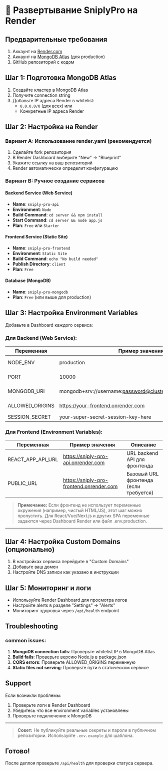 # 🚀 Развертывание SniplyPro на Render

## Предварительные требования

1. Аккаунт на [Render.com](https://render.com)
2. Аккаунт на [MongoDB Atlas](https://www.mongodb.com/atlas) (для production)
3. GitHub репозиторий с кодом

## Шаг 1: Подготовка MongoDB Atlas

1. Создайте кластер в MongoDB Atlas
2. Получите connection string
3. Добавьте IP адреса Render в whitelist:
   - `0.0.0.0/0` (для всех) или
   - Конкретные IP адреса Render

## Шаг 2: Настройка на Render

### Вариант A: Использование render.yaml (рекомендуется)

1. Сделайте fork репозитория
2. В Render Dashboard выберите "New" → "Blueprint"
3. Укажите ссылку на ваш репозиторий
4. Render автоматически определит конфигурацию

### Вариант B: Ручное создание сервисов

#### Backend Service (Web Service)
- **Name**: `sniply-pro-api`
- **Environment**: `Node`
- **Build Command**: `cd server && npm install`
- **Start Command**: `cd server && node app.js`
- **Plan**: `Free` или `Starter`

#### Frontend Service (Static Site)
- **Name**: `sniply-pro-frontend`
- **Environment**: `Static Site`
- **Build Command**: `echo "No build needed"`
- **Publish Directory**: `client`
- **Plan**: `Free`

#### Database (MongoDB)
- **Name**: `sniply-pro-mongodb`
- **Plan**: `Free` (или выше для production)

## Шаг 3: Настройка Environment Variables

Добавьте в Dashboard каждого сервиса:

### Для Backend (Web Service):

| Переменная         | Пример значения                                              | Описание                                 |
|--------------------|-------------------------------------------------------------|------------------------------------------|
| NODE_ENV           | production                                                  | Режим окружения (production/development) |
| PORT               | 10000                                                       | Порт, на котором запускается сервер      |
| MONGODB_URI        | mongodb+srv://username:password@cluster.mongodb.net/sniplypro | Строка подключения к MongoDB Atlas       |
| ALLOWED_ORIGINS    | https://your-frontend.onrender.com                          | Разрешённые источники CORS               |
| SESSION_SECRET     | your-super-secret-session-key-here                          | Секрет для сессий/куки                  |

### Для Frontend (Environment Variables):

| Переменная         | Пример значения                        | Описание                                 |
|--------------------|----------------------------------------|------------------------------------------|
| REACT_APP_API_URL  | https://sniply-pro-api.onrender.com    | URL backend API для фронтенда            |
| PUBLIC_URL         | https://sniply-pro-frontend.onrender.com | Базовый URL фронтенда (если требуется)   |

> **Примечание:** Если фронтенд не использует переменные окружения (например, чистый HTML/JS), этот шаг можно пропустить. Для React/Vue/Next.js и других SPA переменные задаются через Dashboard Render или файл .env.production.

---

## Шаг 4: Настройка Custom Domains (опционально)

1. В настройках сервиса перейдите в "Custom Domains"
2. Добавьте ваш домен
3. Настройте DNS записи как указано в инструкции

## Шаг 5: Мониторинг и логи

- Используйте Render Dashboard для просмотра логов
- Настройте alerts в разделе "Settings" → "Alerts"
- Мониторинг здоровья через `/api/health` endpoint

## Troubleshooting

### common issues:
1. **MongoDB connection fails**: Проверьте whitelist IP в MongoDB Atlas
2. **Build fails**: Проверьте версию Node.js в package.json
3. **CORS errors**: Проверьте ALLOWED_ORIGINS переменную
4. **Static files not serving**: Проверьте пути в статическом сервисе

## Support

Если возникли проблемы:
1. Проверьте логи в Render Dashboard
2. Убедитесь что все environment variables установлены
3. Проверьте подключение к MongoDB

---

> **Совет:** Не публикуйте реальные секреты и пароли в публичном репозитории. Используйте `.env.example` для шаблона.

## Готово!

После деплоя проверьте `/api/health` для проверки статуса сервера.
